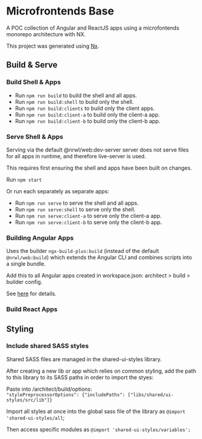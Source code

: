 # Microfrontends Base

A POC collection of Angular and ReactJS apps using a microfontends monorepo architecture with NX.

This project was generated using [Nx](https://nx.dev).

## Build & Serve

### Build Shell & Apps

- Run `npm run build` to build the shell and all apps.
- Run `npm run build:shell` to build only the shell.
- Run `npm run build:clients` to build only the client apps.
- Run `npm run build:client-a` to build only the client-a app.
- Run `npm run build:client-b` to build only the client-b app.

### Serve Shell & Apps

Serving via the default @nrwl/web:dev-server server does not serve files for all apps
in runtime, and therefore live-server is used.

This requires first ensuring the shell and apps have been built on changes.

Run `npm start`

Or run each separately as separate apps:

- Run `npm run serve` to serve the shell and all apps.
- Run `npm run serve:shell` to serve only the shell.
- Run `npm run serve:client-a` to serve only the client-a app.
- Run `npm run serve:client-b` to serve only the client-b app.

### Building Angular Apps

Uses the builder `ngx-build-plus:build` (instead of the default `@nrwl/web:build`)
which extends the Angular CLI and combines scripts into a single bundle.

Add this to all Angular apps created in workspace.json: architect > build > builder config.

See [here](https://www.npmjs.com/package/ngx-build-plus) for details.

### Build React Apps

## Styling

### Include shared SASS styles

Shared SASS files are managed in the shared-ui-styles library.

After creating a new lib or app which relies on common styling, add the path to this
library to its SASS paths in order to import the styes:

Paste into /architect/build/options:\
`"stylePreprocessorOptions": {"includePaths": ["libs/shared/ui-styles/src/lib"]}`

Import all styles at once into the global sass file of the library as `@import 'shared-ui-styles/all`;

Then access specific modules as `@import 'shared-ui-styles/variables';`
